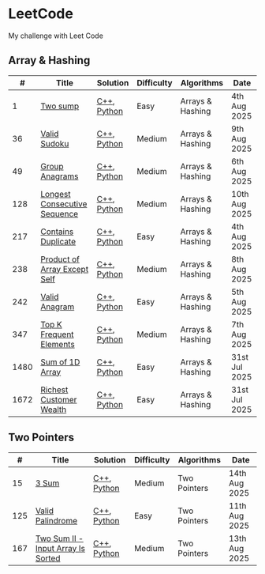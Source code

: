 # LeetCode
My challenge with Leet Code

## Array & Hashing

| # | Title | Solution | Difficulty | Algorithms | Date |
|---| ----- | -------- | ---------- | ---------- | ---- |
|1|[Two sump](https://leetcode.com/problems/two-sum)|[C++](./algorithms/Array_and_Hashing/cpp/1_twosum.cpp), [Python](/algorithms/Array_and_Hashing/python/1_twosump.py)|Easy|Arrays & Hashing|4th Aug 2025|
|36|[Valid Sudoku](https://leetcode.com/problems/valid-sudoku)|[C++](./algorithms/Array_and_Hashing/cpp/36_validsudoku.cpp), [Python](/algorithms/Array_and_Hashing/python/36_validsudoku.py)|Medium|Arrays & Hashing|9th Aug 2025|
|49|[Group Anagrams](https://leetcode.com/problems/group-anagrams)|[C++](./algorithms/Array_and_Hashing/cpp/49_groupanagrams.cpp), [Python](/algorithms/Array_and_Hashing/python/49_groupanagrams.py)|Medium|Arrays & Hashing|6th Aug 2025|
|128|[Longest Consecutive Sequence](https://leetcode.com/problems/longest-consecutive-sequence)|[C++](./algorithms/Array_and_Hashing/cpp/128_longestconsecutivesequence.cpp), [Python](/algorithms/Array_and_Hashing/python/128_longestconsecutivesequence.py)|Medium|Arrays & Hashing|10th Aug 2025|
|217|[Contains Duplicate](https://leetcode.com/problems/contains-duplicate)|[C++](./algorithms/Array_and_Hashing/cpp/217_containsduplicate.cpp), [Python](./algorithms/Array_and_Hashing/python/217_containsduplicate.py)|Easy|Arrays & Hashing|4th Aug 2025|
|238|[Product of Array Except Self](https://leetcode.com/problems/product-of-array-except-self)|[C++](./algorithms/Array_and_Hashing/cpp/238_productarrayexecptself.cpp), [Python](./algorithms/Array_and_Hashing/python/238_productarrayexecptself.py)|Medium|Arrays & Hashing|8th Aug 2025|
|242|[Valid Anagram](https://leetcode.com/problems/valid-anagram)|[C++](./algorithms/Array_and_Hashing/cpp/242_validanagram.cpp), [Python](./algorithms/Array_and_Hashing/python/242_validanagram.py)|Easy|Arrays & Hashing|5th Aug 2025|
|347|[Top K Frequent Elements](https://leetcode.com/problems/top-k-frequent-elements)|[C++](./algorithms/Array_and_Hashing/cpp/347_topkfrequentelements.cpp), [Python](./algorithms/Array_and_Hashing/python/347_topkfrequentelements.py)|Medium|Arrays & Hashing|7th Aug 2025|
|1480| [Sum of 1D Array](https://leetcode.com/problems/running-sum-of-1d-array)|[C++](./algorithms/Array_and_Hashing/cpp/1480_sumof1darry.cpp), [Python](./algorithms/Array_and_Hashing/python/1480_sumof1darray.py)| Easy | Arrays & Hashing | 31st Jul 2025 |
|1672| [Richest Customer Wealth](https://leetcode.com/problems/richest-customer-wealth)|[C++](./algorithms/Array_and_Hashing/cpp/1672_richestCustomerWealth.cpp), [Python](./algorithms/Array_and_Hashing/python/1672_richestCustomerWealth.py)| Easy | Arrays & Hashing | 31st Jul 2025 |


## Two Pointers

| # | Title | Solution | Difficulty | Algorithms | Date |
|---| ----- | -------- | ---------- | ---------- | ---- |
|15|[3 Sum](https://leetcode.com/problems/3sum)|[C++](./algorithms/TwoPointers/cpp/15_3sum.cpp), [Python](./algorithms/TwoPointers/python/15_3sum.py)|Medium|Two Pointers|14th Aug 2025|
|125|[Valid Palindrome](https://leetcode.com/problems/valid-palindrome)|[C++](./algorithms/TwoPointers/cpp/125_validpalidrome.cpp), [Python](./algorithms/TwoPointers/python/125_validpalidrome.py)|Easy|Two Pointers|11th Aug 2025|
|167|[Two Sum II - Input Array Is Sorted](https://leetcode.com/problems/two-sum-ii-input-array-is-sorted)|[C++](./algorithms/TwoPointers/cpp/167_twosum2.cpp), [Python](./algorithms/TwoPointers/python/167_twosum2.py)|Medium|Two Pointers|13th Aug 2025|
